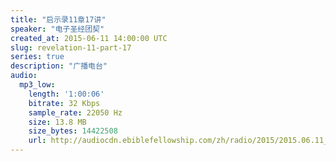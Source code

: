 ```yaml
---
title: "启示录11章17讲"
speaker: "电子圣经团契"
created_at: 2015-06-11 14:00:00 UTC
slug: revelation-11-part-17
series: true
description: "广播电台"
audio:
  mp3_low:
    length: '1:00:06'
    bitrate: 32 Kbps
    sample_rate: 22050 Hz
    size: 13.8 MB
    size_bytes: 14422508
    url: http://audiocdn.ebiblefellowship.com/zh/radio/2015/2015.06.11_EBF_-_Revelation_11_Part_17.mp3
---
```

